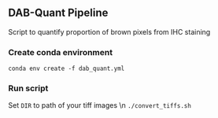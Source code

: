 ## DAB-Quant Pipeline
Script to quantify proportion of brown pixels from IHC staining

### Create conda environment
` conda env create -f dab_quant.yml `

### Run script

Set `DIR` to path of your tiff images \n
`./convert_tiffs.sh `
